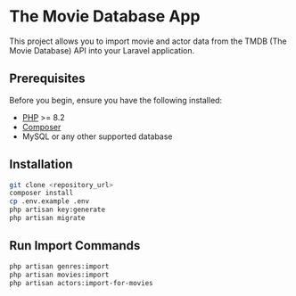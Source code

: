 # The Movie Database App 

This project allows you to import movie and actor data from the TMDB (The Movie Database) API into your Laravel application.

## Prerequisites

Before you begin, ensure you have the following installed:
- [PHP](https://www.php.net/downloads) >= 8.2
- [Composer](https://getcomposer.org/)
- MySQL or any other supported database

## Installation

```bash
git clone <repository_url>
composer install
cp .env.example .env
php artisan key:generate
php artisan migrate
```

## Run Import Commands
```bash
php artisan genres:import
php artisan movies:import
php artisan actors:import-for-movies
```
